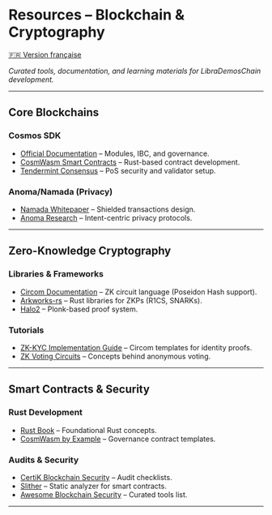 # Resources – Blockchain & Cryptography

[🇫🇷 Version française](./Resources.md)

*Curated tools, documentation, and learning materials for LibraDemosChain development.*

---

## Core Blockchains
### Cosmos SDK
- [Official Documentation](https://docs.cosmos.network) – Modules, IBC, and governance.
- [CosmWasm Smart Contracts](https://docs.cosmwasm.com) – Rust-based contract development.
- [Tendermint Consensus](https://docs.tendermint.com) – PoS security and validator setup.

### Anoma/Namada (Privacy)
- [Namada Whitepaper](https://namada.net/whitepaper) – Shielded transactions design.
- [Anoma Research](https://anoma.net/research) – Intent-centric privacy protocols.

---

## Zero-Knowledge Cryptography
### Libraries & Frameworks
- [Circom Documentation](https://docs.circom.io) – ZK circuit language (Poseidon Hash support).
- [Arkworks-rs](https://github.com/arkworks-rs) – Rust libraries for ZKPs (R1CS, SNARKs).
- [Halo2](https://zcash.github.io/halo2/) – Plonk-based proof system.

### Tutorials
- [ZK-KYC Implementation Guide](https://github.com/iden3/circomlib) – Circom templates for identity proofs.
- [ZK Voting Circuits](https://vitalik.ca/general/2021/06/29/verkle.html) – Concepts behind anonymous voting.

---

## Smart Contracts & Security
### Rust Development
- [Rust Book](https://doc.rust-lang.org/book/) – Foundational Rust concepts.
- [CosmWasm by Example](https://github.com/CosmWasm/cosmwasm-examples) – Governance contract templates.

### Audits & Security
- [CertiK Blockchain Security](https://www.certik.com/resources) – Audit checklists.
- [Slither](https://github.com/crytic/slither) – Static analyzer for smart contracts.
- [Awesome Blockchain Security](https://github.com/randorisec/awesome-blockchain-security) – Curated tools list.

---
